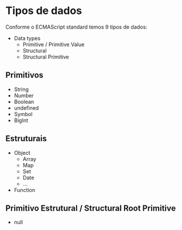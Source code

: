 # Tipos de dados

Conforme o ECMAScript standard temos 9 tipos de dados:

* Data types
    * Primitive / Primitive Value
    * Structural
    * Structural Primitive

## Primitivos

* String
* Number
* Boolean
* undefined
* Symbol
* BigInt

## Estruturais

* Object
    * Array
    * Map
    * Set
    * Date
    * ... 
* Function

## Primitivo Estrutural / Structural Root Primitive

* null